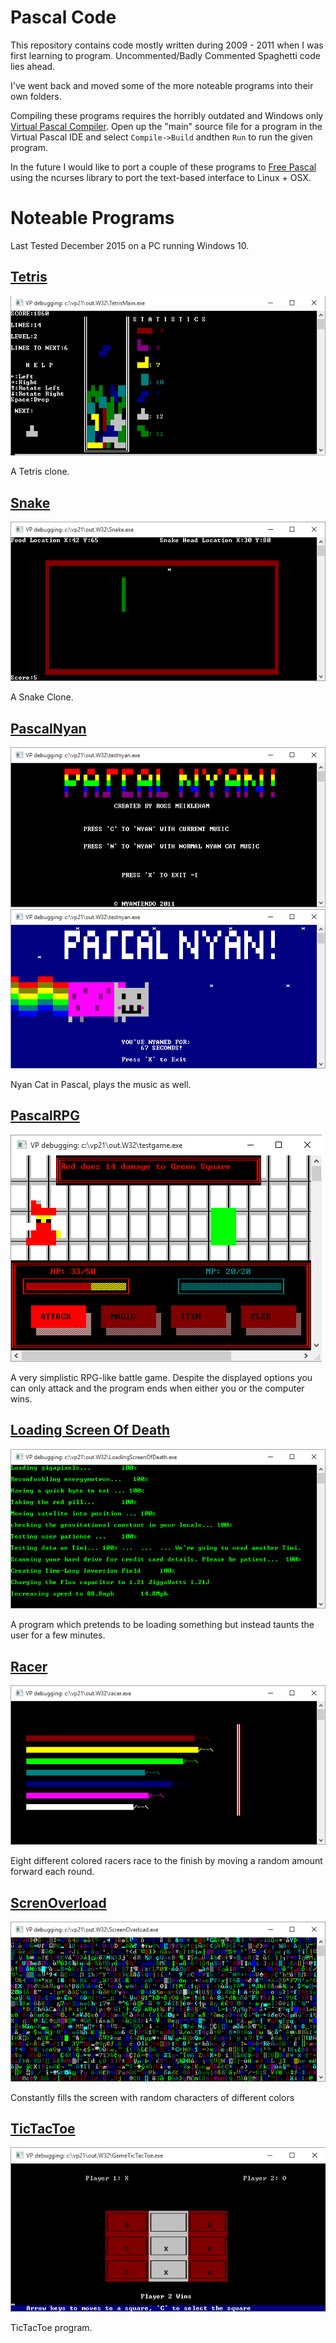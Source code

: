 # Pascal Code

This repository contains code mostly written during
2009 - 2011 when I was first learning to program.
Uncommented/Badly Commented Spaghetti code lies ahead. 

I've went back and moved some of the more noteable programs
into their own folders.

Compiling these programs requires the horribly outdated and Windows only 
[Virtual Pascal Compiler](http://www.softpedia.com/get/Programming/Coding-languages-Compilers/Virtual-Pascal.shtml). Open up the "main" source
file for a program in the Virtual Pascal IDE and select `Compile->Build` andthen `Run` to run the given program.

In the future I would like to port a couple of these programs to [Free Pascal](http://www.freepascal.org) using the ncurses library to port the text-based interface to Linux + OSX.

# Noteable Programs 
Last Tested December 2015 on a PC running Windows 10.

## [Tetris](/Tetris/)
![tetris](/images/tetris.png)

A Tetris clone.

## [Snake](/Snake/)
![snake](/images/snake.png)

A Snake Clone.

## [PascalNyan](/PascalNyan/)
![nyan1](/images/nyan1.png)
![nyan2](/images/nyan2.png)

Nyan Cat in Pascal, plays the music as well.

## [PascalRPG](/PascalRPG/)
![rpg](/images/rpg.png)

A very simplistic RPG-like battle game. Despite
the displayed options you can only attack and
the program ends when either you or the computer wins.

## [Loading Screen Of Death](/LoadingScreenOfDeath/)
![loadingscreenofdeath](/images/loadingscreenofdeath.png)

A program which pretends to be loading something but instead taunts
the user for a few minutes.

## [Racer](/Racer/)

![racer](/images/racer.png)

Eight different colored racers race to the
finish by moving a random amount forward each round.

## [ScrenOverload](/ScreenOverload/)

![screenoverload](/images/screenoverload.png)

Constantly fills the screen with random characters of different colors

## [TicTacToe](/TicTacToe/)

![tictactoe](/images/tictactoe.png)

TicTacToe program.





